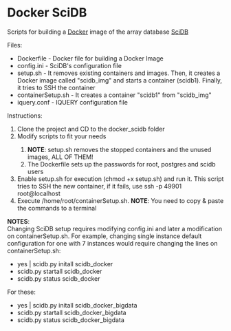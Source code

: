 Docker SciDB
============

Scripts for building a <a href="http://www.docker.com/">Docker</a> image of the array database <a href="http://www.scidb.org/">SciDB</a> 

Files:
<ul>
<li>Dockerfile - Docker file for building a Docker Image</li>
<li>config.ini - SciDB's configuration file</li>
<li>setup.sh - It removes existing containers and images. Then, it creates a Docker image called "scidb_img" and starts a container (scidb1). Finally, it tries to SSH the container</li>
<li>containerSetup.sh - It creates a container "scidb1" from "scidb_img"</li>
<li>iquery.conf - IQUERY configuration file</li>
</ul> 

Instructions:

<ol>
<li>Clone the project and CD to the docker_scidb folder</li>
<li>Modify scripts to fit your needs</li>
	<ol>
	<li><b>NOTE</b>: setup.sh removes the stopped containers and the unused images, ALL OF THEM!</li>
	<li>The Dockerfile sets up the passwords for root, postgres and scidb users</li>
	</ol> 
<li>Enable setup.sh for execution (chmod +x setup.sh) and run it. This script tries to SSH the new container, if it fails, use ssh -p 49901 root@localhost</li>
<li>Execute /home/root/containerSetup.sh. <b>NOTE</b>: You need to copy & paste the commands to a terminal</li>
</ol> 

<b>NOTES</b>:<br/>
Changing SciDB setup requires modifying config.ini and later a modification on containerSetup.sh. For example, changing single instance default configuration for one with 7 instances would require changing the lines on containerSetup.sh:

<ul>
<li>yes | scidb.py initall scidb_docker</li>
<li>scidb.py startall scidb_docker</li>
<li>scidb.py status scidb_docker</li>
</ul>


For these:
<ul>
<li>yes | scidb.py initall scidb_docker_bigdata</li>
<li>scidb.py startall scidb_docker_bigdata</li>
<li>scidb.py status scidb_docker_bigdata</li>
</ul>
